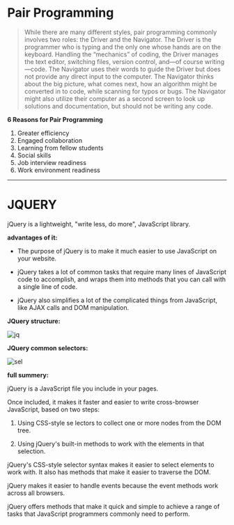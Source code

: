 # Pair Programming

>While there are many different styles, pair programming commonly involves two roles: the Driver and the Navigator. The Driver is the programmer who is typing and the only one whose hands are on the keyboard. Handling the “mechanics” of coding, the Driver manages the text editor, switching files, version control, and—of course writing—code. The Navigator uses their words to guide the Driver but does not provide any direct input to the computer. The Navigator thinks about the big picture, what comes next, how an algorithm might be converted in to code, while scanning for typos or bugs. The Navigator might also utilize their computer as a second screen to look up solutions and documentation, but should not be writing any code.

**6 Reasons for Pair Programming**

1. Greater efficiency
2. Engaged collaboration
3. Learning from fellow students
4. Social skills
5. Job interview readiness
6. Work environment readiness

------------------------------------------

# JQUERY

jQuery is a lightweight, "write less, do more", JavaScript library.

**advantages of it:**

* The purpose of jQuery is to make it much easier to use JavaScript on your website.

* jQuery takes a lot of common tasks that require many lines of JavaScript code to accomplish, and wraps them into methods that you can call with a single line of code.

* jQuery also simplifies a lot of the complicated things from JavaScript, like AJAX calls and DOM manipulation.

**JQuery structure:**

![jq](https://qph.fs.quoracdn.net/main-qimg-e74aa7c85ed61d36e4ec94896f4cc3b9.webp)

**JQuery common selectors:**

![sel](https://image.slidesharecdn.com/jquery-130725230851-phpapp02/95/jquery-7-638.jpg?cb=1374793830)

**full summery:**

jQuery is a JavaScript file you include in your pages.

Once included, it makes it faster and easier to write
cross-browser JavaScript, based on two steps:

1. Using CSS-style se lectors to collect one or more
nodes from the DOM tree.

1. Using jQuery's built-in methods to work with the
elements in that selection.

jQuery's CSS-style selector syntax makes it easier to
select elements to work with. It also has methods that
make it easier to traverse the DOM.

jQuery makes it easier to handle events because the
event methods work across all browsers.

jQuery offers methods that make it quick and simple to
achieve a range of tasks that JavaScript programmers
commonly need to perform.











